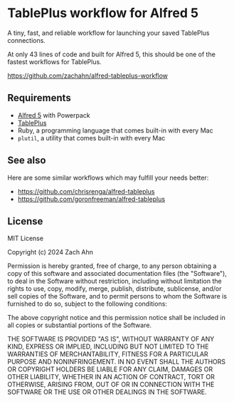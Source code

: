 # TablePlus workflow for Alfred 5

A tiny, fast, and reliable workflow for launching your saved TablePlus
connections.

At only 43 lines of code and built for Alfred 5, this should be one of the
fastest workflows for TablePlus.

<https://github.com/zachahn/alfred-tableplus-workflow>

## Requirements

* [Alfred 5](https://www.alfredapp.com) with Powerpack
* [TablePlus](https://tableplus.com)
* Ruby, a programming language that comes built-in with every Mac
* `plutil`, a utility that comes built-in with every Mac

## See also

Here are some similar workflows which may fulfill your needs better:

* https://github.com/chrisrenga/alfred-tableplus
* https://github.com/goronfreeman/alfred-tableplus

## License

MIT License

Copyright (c) 2024 Zach Ahn

Permission is hereby granted, free of charge, to any person obtaining a copy
of this software and associated documentation files (the "Software"), to deal
in the Software without restriction, including without limitation the rights
to use, copy, modify, merge, publish, distribute, sublicense, and/or sell
copies of the Software, and to permit persons to whom the Software is
furnished to do so, subject to the following conditions:

The above copyright notice and this permission notice shall be included in all
copies or substantial portions of the Software.

THE SOFTWARE IS PROVIDED "AS IS", WITHOUT WARRANTY OF ANY KIND, EXPRESS OR
IMPLIED, INCLUDING BUT NOT LIMITED TO THE WARRANTIES OF MERCHANTABILITY,
FITNESS FOR A PARTICULAR PURPOSE AND NONINFRINGEMENT. IN NO EVENT SHALL THE
AUTHORS OR COPYRIGHT HOLDERS BE LIABLE FOR ANY CLAIM, DAMAGES OR OTHER
LIABILITY, WHETHER IN AN ACTION OF CONTRACT, TORT OR OTHERWISE, ARISING FROM,
OUT OF OR IN CONNECTION WITH THE SOFTWARE OR THE USE OR OTHER DEALINGS IN THE
SOFTWARE.
